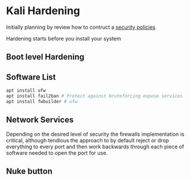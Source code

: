 # Kali Hardening

Initially planning by review how to contruct a [security policies](Security-Policies.md)

Hardening starts before you install your system

## Boot level Hardening

## Software List
```bash
apt install ufw
apt install fail2ban # Protect against bruteforcing expose services
apt install fwbuilder # ufw  
```

## Network Services
Depending on the desired level of security the firewalls implementation is critical, although tendious the approach to by default reject or drop everything to every port and then work backwards through each piece of software needed to open the port for use. 


## Nuke button